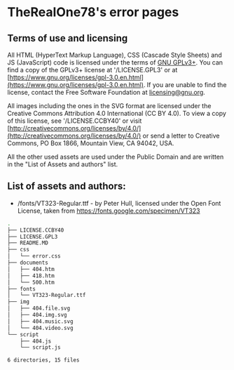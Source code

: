 # TheRealOne78's error pages

## Terms of use and licensing

All HTML (HyperText Markup Language), CSS (Cascade Style Sheets) and JS (JavaScript) code is licensed under the terms of [GNU GPLv3+](https://www.gnu.org/licenses/gpl-3.0.en.html). You can find a copy of the GPLv3+ license at '/LICENSE.GPL3' or at [https://www.gnu.org/licenses/gpl-3.0.en.html](https://www.gnu.org/licenses/gpl-3.0.en.html). If you are unable to find the license, contact the Free Software Foundation at [licensing@gnu.org](mailto:licensing@gnu.org).

All images including the ones in the SVG format are licensed under the Creative Commons Attribution 4.0 International (CC BY 4.0). To view a copy of this license, see '/LICENSE.CCBY40' or visit [http://creativecommons.org/licenses/by/4.0/](http://creativecommons.org/licenses/by/4.0/) or send a letter to Creative Commons, PO Box 1866, Mountain View, CA 94042, USA.

All the other used assets are used under the Public Domain and are written in the "List of Assets and authors" list.

## List of assets and authors:

* /fonts/VT323-Regular.ttf - by Peter Hull, licensed under the Open Font License, taken from https://fonts.google.com/specimen/VT323

```bash
.
├── LICENSE.CCBY40
├── LICENSE.GPL3
├── README.MD
├── css
│   └── error.css
├── documents
│   ├── 404.htm
│   ├── 418.htm
│   └── 500.htm
├── fonts
│   └── VT323-Regular.ttf
├── img
│   ├── 404.file.svg
│   ├── 404.img.svg
│   ├── 404.music.svg
│   └── 404.video.svg
└── script
    ├── 404.js
    └── script.js

6 directories, 15 files
```
